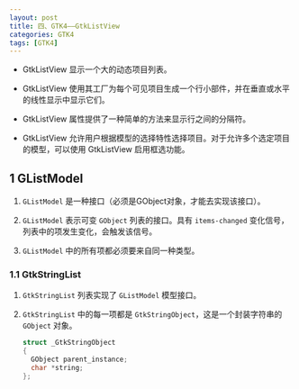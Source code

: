 ```yaml
---
layout: post
title: 四、GTK4——GtkListView
categories: GTK4
tags: [GTK4]
---
```


- GtkListView 显示一个大的动态项目列表。

- GtkListView 使用其工厂为每个可见项目生成一个行小部件，并在垂直或水平的线性显示中显示它们。

- GtkListView 属性提供了一种简单的方法来显示行之间的分隔符。

- GtkListView 允许用户根据模型的选择特性选择项目。对于允许多个选定项目的模型，可以使用 GtkListView 启用框选功能。

## 1 GListModel

1. `GListModel` 是一种接口（必须是GObject对象，才能去实现该接口）。

2. `GListModel` 表示可变 `GObject` 列表的接口。具有 `items-changed` 变化信号，列表中的项发生变化，会触发该信号。

3. `GListModel` 中的所有项都必须要来自同一种类型。

### 1.1 GtkStringList

1. `GtkStringList` 列表实现了 `GListModel` 模型接口。

2. `GtkStringList` 中的每一项都是 `GtkStringObject`，这是一个封装字符串的 `GObject` 对象。

    ```c
    struct _GtkStringObject
    {
      GObject parent_instance;
      char *string;
    };
    ```
